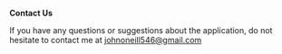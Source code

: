 **Contact Us**

If you have any questions or suggestions about the application, do not hesitate to contact me at johnoneill546@gmail.com
